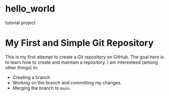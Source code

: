 # hello_world
tutorial project
# My First and Simple Git Repository

This is my first attempt to create a Git repository on GitHub.
The goal here is to learn how to create and maintain a repository. 
I am interesteed (among other things) in:
- Creating a branch
- Working on the branch and committing my changes.
- Merging the branch to `main`.
